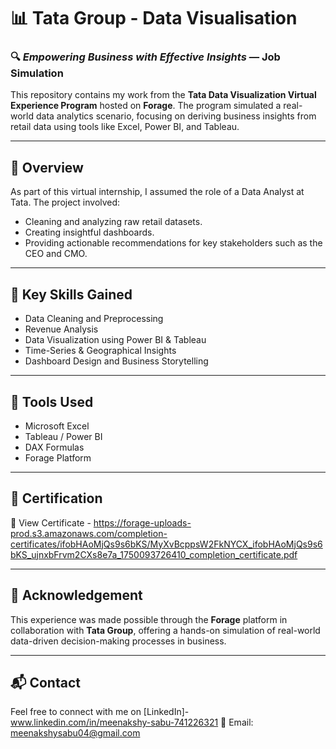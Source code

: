# 📊 Tata Group - Data Visualisation  
### 🔍 *Empowering Business with Effective Insights* — Job Simulation

This repository contains my work from the **Tata Data Visualization Virtual Experience Program** hosted on **Forage**. The program simulated a real-world data analytics scenario, focusing on deriving business insights from retail data using tools like Excel, Power BI, and Tableau.

---

## 🚀 Overview

As part of this virtual internship, I assumed the role of a Data Analyst at Tata. The project involved:
- Cleaning and analyzing raw retail datasets.
- Creating insightful dashboards.
- Providing actionable recommendations for key stakeholders such as the CEO and CMO.

---

## 🧠 Key Skills Gained

- Data Cleaning and Preprocessing  
- Revenue Analysis  
- Data Visualization using Power BI & Tableau  
- Time-Series & Geographical Insights  
- Dashboard Design and Business Storytelling

---

## 📌 Tools Used

- Microsoft Excel  
- Tableau / Power BI  
- DAX Formulas  
- Forage Platform

---

## 📝 Certification

📄 View Certificate - https://forage-uploads-prod.s3.amazonaws.com/completion-certificates/ifobHAoMjQs9s6bKS/MyXvBcppsW2FkNYCX_ifobHAoMjQs9s6bKS_ujnxbFrvm2CXs8e7a_1750093726410_completion_certificate.pdf

---

## 🌟 Acknowledgement

This experience was made possible through the **Forage** platform in collaboration with **Tata Group**, offering a hands-on simulation of real-world data-driven decision-making processes in business.

---

## 📬 Contact

Feel free to connect with me on [LinkedIn]-www.linkedin.com/in/meenakshy-sabu-741226321
📧 Email: meenakshysabu04@gmail.com
